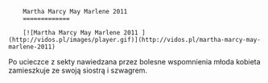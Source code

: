 
        Martha Marcy May Marlene 2011 
        =============
        
        [![Martha Marcy May Marlene 2011 ](http://vidos.pl/images/player.gif)](http://vidos.pl/martha-marcy-may-marlene-2011)
        
        
 Po ucieczce z sekty nawiedzana przez bolesne wspomnienia młoda kobieta zamieszkuje ze swoją siostrą i szwagrem.
    